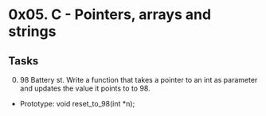 # 0x05. C - Pointers, arrays and strings
## Tasks
0. 98 Battery st.
Write a function that takes a pointer to an int as parameter and updates the value it points to to 98.
- Prototype: void reset_to_98(int *n);
